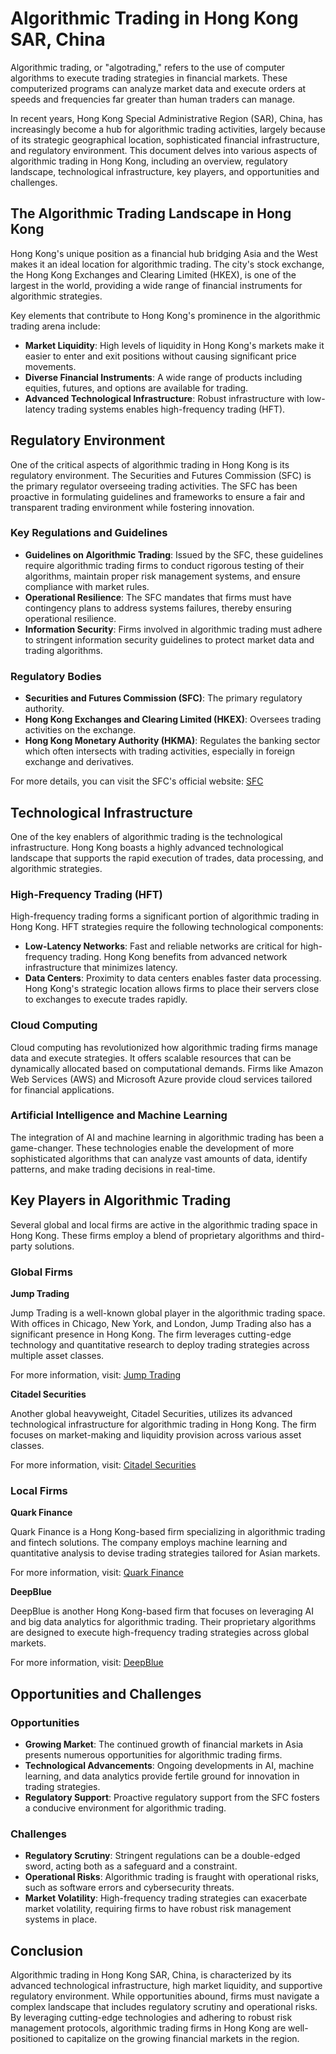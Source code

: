 # Algorithmic Trading in Hong Kong SAR, China

Algorithmic trading, or "algotrading," refers to the use of computer algorithms to execute trading strategies in financial markets. These computerized programs can analyze market data and execute orders at speeds and frequencies far greater than human traders can manage. 

In recent years, Hong Kong Special Administrative Region (SAR), China, has increasingly become a hub for algorithmic trading activities, largely because of its strategic geographical location, sophisticated financial infrastructure, and regulatory environment. This document delves into various aspects of algorithmic trading in Hong Kong, including an overview, regulatory landscape, technological infrastructure, key players, and opportunities and challenges.

## The Algorithmic Trading Landscape in Hong Kong

Hong Kong's unique position as a financial hub bridging Asia and the West makes it an ideal location for algorithmic trading. The city's stock exchange, the Hong Kong Exchanges and Clearing Limited (HKEX), is one of the largest in the world, providing a wide range of financial instruments for algorithmic strategies.

Key elements that contribute to Hong Kong's prominence in the algorithmic trading arena include:

- **Market Liquidity**: High levels of liquidity in Hong Kong's markets make it easier to enter and exit positions without causing significant price movements.
- **Diverse Financial Instruments**: A wide range of products including equities, futures, and options are available for trading.
- **Advanced Technological Infrastructure**: Robust infrastructure with low-latency trading systems enables high-frequency trading (HFT).

## Regulatory Environment

One of the critical aspects of algorithmic trading in Hong Kong is its regulatory environment. The Securities and Futures Commission (SFC) is the primary regulator overseeing trading activities. The SFC has been proactive in formulating guidelines and frameworks to ensure a fair and transparent trading environment while fostering innovation.

### Key Regulations and Guidelines

- **Guidelines on Algorithmic Trading**: Issued by the SFC, these guidelines require algorithmic trading firms to conduct rigorous testing of their algorithms, maintain proper risk management systems, and ensure compliance with market rules.
- **Operational Resilience**: The SFC mandates that firms must have contingency plans to address systems failures, thereby ensuring operational resilience.
- **Information Security**: Firms involved in algorithmic trading must adhere to stringent information security guidelines to protect market data and trading algorithms.

### Regulatory Bodies

- **Securities and Futures Commission (SFC)**: The primary regulatory authority.
- **Hong Kong Exchanges and Clearing Limited (HKEX)**: Oversees trading activities on the exchange.
- **Hong Kong Monetary Authority (HKMA)**: Regulates the banking sector which often intersects with trading activities, especially in foreign exchange and derivatives.

For more details, you can visit the SFC's official website: [SFC](https://www.sfc.hk)

## Technological Infrastructure

One of the key enablers of algorithmic trading is the technological infrastructure. Hong Kong boasts a highly advanced technological landscape that supports the rapid execution of trades, data processing, and algorithmic strategies.

### High-Frequency Trading (HFT)

High-frequency trading forms a significant portion of algorithmic trading in Hong Kong. HFT strategies require the following technological components:

- **Low-Latency Networks**: Fast and reliable networks are critical for high-frequency trading. Hong Kong benefits from advanced network infrastructure that minimizes latency.
- **Data Centers**: Proximity to data centers enables faster data processing. Hong Kong's strategic location allows firms to place their servers close to exchanges to execute trades rapidly.

### Cloud Computing

Cloud computing has revolutionized how algorithmic trading firms manage data and execute strategies. It offers scalable resources that can be dynamically allocated based on computational demands. Firms like Amazon Web Services (AWS) and Microsoft Azure provide cloud services tailored for financial applications.

### Artificial Intelligence and Machine Learning

The integration of AI and machine learning in algorithmic trading has been a game-changer. These technologies enable the development of more sophisticated algorithms that can analyze vast amounts of data, identify patterns, and make trading decisions in real-time.

## Key Players in Algorithmic Trading

Several global and local firms are active in the algorithmic trading space in Hong Kong. These firms employ a blend of proprietary algorithms and third-party solutions.

### Global Firms

**Jump Trading**

Jump Trading is a well-known global player in the algorithmic trading space. With offices in Chicago, New York, and London, Jump Trading also has a significant presence in Hong Kong. The firm leverages cutting-edge technology and quantitative research to deploy trading strategies across multiple asset classes.

For more information, visit: [Jump Trading](https://www.jumptrading.com)

**Citadel Securities**

Another global heavyweight, Citadel Securities, utilizes its advanced technological infrastructure for algorithmic trading in Hong Kong. The firm focuses on market-making and liquidity provision across various asset classes.

For more information, visit: [Citadel Securities](https://www.citadelsecurities.com)

### Local Firms

**Quark Finance**

Quark Finance is a Hong Kong-based firm specializing in algorithmic trading and fintech solutions. The company employs machine learning and quantitative analysis to devise trading strategies tailored for Asian markets.

For more information, visit: [Quark Finance](https://www.quarkfinance.com)

**DeepBlue**

DeepBlue is another Hong Kong-based firm that focuses on leveraging AI and big data analytics for algorithmic trading. Their proprietary algorithms are designed to execute high-frequency trading strategies across global markets.

For more information, visit: [DeepBlue](https://www.deepblue-tech.com)

## Opportunities and Challenges

### Opportunities

- **Growing Market**: The continued growth of financial markets in Asia presents numerous opportunities for algorithmic trading firms.
- **Technological Advancements**: Ongoing developments in AI, machine learning, and data analytics provide fertile ground for innovation in trading strategies.
- **Regulatory Support**: Proactive regulatory support from the SFC fosters a conducive environment for algorithmic trading.

### Challenges

- **Regulatory Scrutiny**: Stringent regulations can be a double-edged sword, acting both as a safeguard and a constraint.
- **Operational Risks**: Algorithmic trading is fraught with operational risks, such as software errors and cybersecurity threats.
- **Market Volatility**: High-frequency trading strategies can exacerbate market volatility, requiring firms to have robust risk management systems in place.

## Conclusion

Algorithmic trading in Hong Kong SAR, China, is characterized by its advanced technological infrastructure, high market liquidity, and supportive regulatory environment. While opportunities abound, firms must navigate a complex landscape that includes regulatory scrutiny and operational risks. By leveraging cutting-edge technologies and adhering to robust risk management protocols, algorithmic trading firms in Hong Kong are well-positioned to capitalize on the growing financial markets in the region.